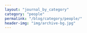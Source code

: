 ```yaml
---
layout: "journal_by_category"
category: "people"
permalink: "/blog/category/people/"
header-img: "img/archive-bg.jpg"
---
```


